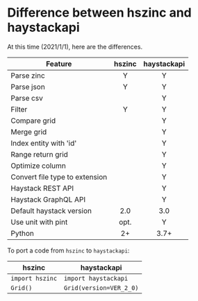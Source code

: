 # Difference between hszinc and haystackapi

At this time (2021/1/1), here are the differences.

| Feature                        | hszinc | haystackapi |
| ------------------------------ |:---:|:---:|
| Parse zinc                     |  Y  |  Y  |
| Parse json                     |  Y  |  Y  |
| Parse csv                      |     |  Y  |
| Filter                         |  Y  |  Y  |
| Compare grid                   |     |  Y  |
| Merge grid                     |     |  Y  |
| Index entity with 'id'         |     |  Y  |
| Range return grid              |     |  Y  |
| Optimize column                |     |  Y  |
| Convert file type to extension |     |  Y  |
| Haystack REST API              |     |  Y  |
| Haystack GraphQL API           |     |  Y  |
| Default haystack version       | 2.0 | 3.0 |
| Use unit with pint             | opt.|  Y  |
| Python                         | 2+  | 3.7+|

To port a code from `hszinc` to `haystackapi`:

|  hszinc         | haystackapi             |
| --------------- | ----------------------- |
| `import hszinc` | `import haystackapi`    |
| `Grid()`        | `Grid(version=VER_2_0)` |
